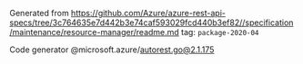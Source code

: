 Generated from https://github.com/Azure/azure-rest-api-specs/tree/3c764635e7d442b3e74caf593029fcd440b3ef82//specification/maintenance/resource-manager/readme.md tag: `package-2020-04`

Code generator @microsoft.azure/autorest.go@2.1.175


